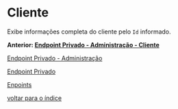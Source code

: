 # Cliente

Exibe informações completa do cliente pelo `Id` informado.

**Anterior: [Endpoint Privado - Administração - Cliente](../README.md#cliente)**

[Endpoint Privado - Administração](../README.md#endpoint-privado---administração)

[Endpoint Privado](../README.md#endpoint-privado)

[Enpoints](../README.md#endpoints)

[voltar para o índice](../../../README.md#lista-de-conteúdo)
